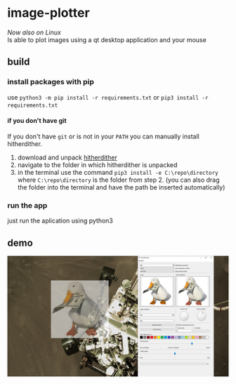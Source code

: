 # image-plotter
*Now also on Linux*\
 Is able to plot images using a qt desktop application and your mouse
 ## build
 ### install packages with pip
 use
`python3 -m pip install -r requirements.txt`
or
`pip3 install -r requirements.txt`
#### if you don't have git
If you don't have `git` or is not in your `PATH` you can manually install hitherdither.
1. download and unpack [hitherdither](https://github.com/hbldh/hitherdither/archive/master.zip)
2. navigate to the folder in which hitherdither is unpacked
3. in the terminal use the command `pip3 install -e C:\repo\directory` where `C:\repo\directory` is the folder from step 2. (you can also drag the folder into the terminal and have the path be inserted automatically)
### run the app
just run the aplication using python3

## demo
![voorbeeld van desktop omgeving](https://github.com/JoostScheffer/image-plotter/blob/main/demo/demo_desktop.jpeg)

